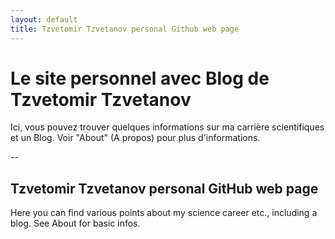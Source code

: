 ```yaml
---
layout: default
title: Tzvetomir Tzvetanov personal Github web page
---
```


# Le site personnel avec Blog de Tzvetomir Tzvetanov

Ici, vous pouvez trouver quelques informations sur ma carrière scientifiques et un Blog. Voir "About" (A propos) pour plus d'informations.

--

## Tzvetomir Tzvetanov personal GitHub web page

Here you can find various points about my science career etc., including a blog. See About for basic infos.
